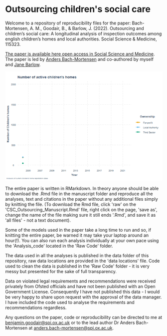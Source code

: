 # Outsourcing children's social care

Welcome to a repository of reproducibility files for the paper: Bach-Mortensen, A. M., Goodair, B., & Barlow, J. (2022). Outsourcing and children’s social care: A
longitudinal analysis of inspection outcomes among english children’s homes and local authorities. Social Science & Medicine, 115323.

[The paper is available here open access in Social Science and Medicine](https://www.sciencedirect.com/science/article/pii/S0277953622006293). The paper is led by [Anders Bach-Mortensen](https://www.spi.ox.ac.uk/people/anders-bach-mortensen) and co-authored by myself and [Jane Barlow](https://www.spi.ox.ac.uk/people/professor-jane-barlow). 

<p align="center">
  <img src="https://github.com/BenGoodair/Outsourcing_childrens_social_care/blob/main/Interactive%20Plots/Childrens_home_privatisation_gif.gif" alt="animated" />
</p>

The entire paper is written in RMarkdown. In theory anyone should be able to download the .Rmd file in the manuscript folder and reproduce all the analyses, text and citations in the paper without any additional files simply by knitting the file. (To download the Rmd file, click 'raw' on the 'CSC_Outsourcing_Manuscript.Rmd' file, right click on the page, 'save as', change the name of the file making sure it still ends '.Rmd', and save it as 'all files' - not a text document).

Some of the models used in the paper take a long time to run and so, if knitting the entire paper, be warned it may take your laptop around an hour(!). You can also run each analysis individually at your own pace using the 'Analysis_code' located in the 'Raw Code' folder.

The data used in all the analyses is published in the data folder of this repository, raw data locations are provided in the 'data locations' file. Code used to clean the data is published in the 'Raw Code' folder - it is very messy but presented for the sake of full transparency.

Data on violated legal requirements and recommendations were received privately from Ofsted officials and have not been published with an Open Government License. Consequently I have not published this data - I would be very happy to share upon request with the approval of the data manager. I have included the code used to analyse the requirements and recommendations regardless.

Any questions on the paper, code or reproducibility can be directed to me at benjamin.goodair@spi.ox.ac.uk or to the lead author Dr Anders Bach-Mortensen at anders.bach-mortensen@spi.ox.ac.uk.
